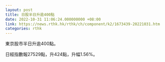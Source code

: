 ```yaml
---
layout: post
title: 日股半日升逾400點
date: 2022-10-31 11:06:24.000000000 +08:00
link: https://news.rthk.hk/rthk/ch/component/k2/1673439-20221031.htm
categories: rthk
---
```


東京股市半日升逾400點。

日經指數報27529點，升424點，升幅1.56%。
